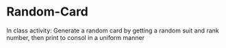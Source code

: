 # Random-Card
In class activity: Generate a random card by getting a random suit and rank number, then print to consol in a uniform manner
